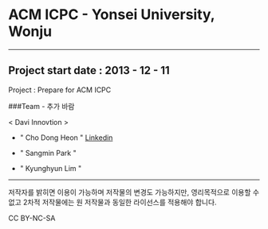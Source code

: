 # ACM ICPC - Yonsei University, Wonju

---

## Project start date : 2013 - 12 - 11

Project : Prepare for ACM ICPC

###Team - 추가 바람

< Davi Innovtion >

- " Cho Dong Heon "
[Linkedin](http://kr.linkedin.com/in/dongheoncho/en)

- " Sangmin Park "

- " Kyunghyun Lim "
 


---
저작자를 밝히면 이용이 가능하며 저작물의 변경도 가능하지만, 영리목적으로 이용할 수 없고 2차적 저작물에는 원 저작물과 동일한 라이선스를 적용해야 합니다.

CC BY-NC-SA